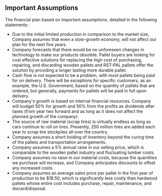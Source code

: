 ## Important Assumptions

The financial plan based on important assumptions, detailed in the following statements:

* Due to the initial limited production in comparison to the market size, Company assumes that even a slow-growth economy, will not affect our plan for the next five years.
* Company forecasts that there would be no unforeseen changes in technology to make our products obsolete. Pallet buyers are looking for cost effective solutions for replacing the high cost of purchasing, repairing, and discarding wooden pallets and RST-PAL pallets offer the solution by providing a longer lasting more durable pallet. 
* Cash flow is not expected to be a problem, with most pallets being paid for on delivery. There will be exceptions for specific customers, as an example, the U.S. Government, based on the quantity of pallets that are ordered, but generally, payments for pallets will be paid in full upon delivery.
* Company's growth is based on internal financial resources. Company will budget 50% for growth and 50% from the profits as dividends after taxes (from year two forward and as long as it does not affect the planned growth of the company). 
* The source of raw material (scrap tires) is virtually endless as long as cars continue to roll on tires. Presently, 250 million tires are added each year to  scrap tire stockpiles all over the country.
* Company assumes a short holding of inventory beyond the curing time of the pallets and transportation arrangements.
* Company assumes a 5% annual raise in our selling price, which is comparable to the wooden pallet industry and fluctuating lumber costs. 
* Company assumes no raise in our material costs, because the quantities we purchase will increase, and Company anticipates discounts to offset any increased costs.
* Company assumes an average sales price per pallet in the first year of production to be $18.50, which is significantly less costly than hardwood pallets whose entire cost includes purchase, repair, maintenance, and discard/disposal.
